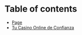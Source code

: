 # Table of contents

* [Page](README.md)
* [Tu Casino Online de Confianza](tu-casino-online-de-confianza.md)
